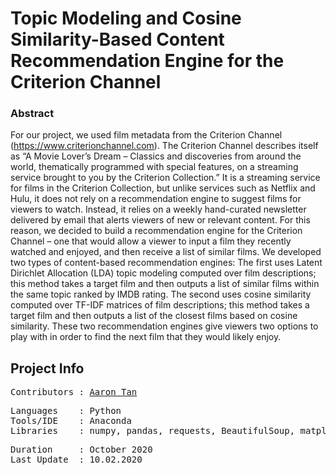 # Topic Modeling and Cosine Similarity-Based Content Recommendation Engine for the Criterion Channel
 
### Abstract
For our project, we used film metadata from the Criterion Channel (https://www.criterionchannel.com). The Criterion Channel describes itself as “A Movie Lover’s Dream – Classics and discoveries from around the world, thematically programmed with special features, on a streaming service brought to you by the Criterion Collection.” It is a streaming service for films in the Criterion Collection, but unlike services such as Netflix and Hulu, it does not rely on a recommendation engine to suggest films for viewers to watch. Instead, it relies on a weekly hand-curated newsletter delivered by email that alerts viewers of new or relevant content. For this reason, we decided to build a recommendation engine for the Criterion Channel – one that would allow a viewer to input a film they recently watched and enjoyed, and then receive a list of similar films. We developed two types of content-based recommendation engines: The first uses Latent Dirichlet Allocation (LDA) topic modeling computed over film descriptions; this method takes a target film and then outputs a list of similar films within the same topic ranked by IMDB rating. The second uses cosine similarity computed over TF-IDF matrices of film descriptions; this method takes a target film and then outputs a list of the closest films based on cosine similarity. These two recommendation engines give viewers two options to play with in order to find the next film that they would likely enjoy.

## Project Info
<pre>
Contributors : <a href=https://github.com/aarondzt>Aaron Tan</a>
</pre>

<pre>
Languages    : Python
Tools/IDE    : Anaconda
Libraries    : numpy, pandas, requests, BeautifulSoup, matplotlib, seaborn
</pre>

<pre>
Duration     : October 2020
Last Update  : 10.02.2020
</pre>


